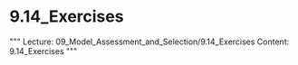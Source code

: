 # 9.14_Exercises
"""
Lecture: 09_Model_Assessment_and_Selection/9.14_Exercises
Content: 9.14_Exercises
"""
